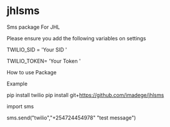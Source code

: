 # jhlsms
Sms package For JHL

Please ensure you add the following variables on settings

TWILIO_SID = 'Your SID '

TWILIO_TOKEN= 'Your Token '

How to use Package

Example

pip install twilio
pip install git+https://github.com/imadege/jhlsms

import sms

sms.send("twilio","+254724454978" "test message")


